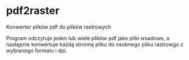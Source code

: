 # pdf2raster
Konwerter plików pdf do plików rastrowych

Program odczytuje jeden lub wiele plików pdf jako pliki wsadowe, a następnie konwertuje każdą stronnę pliku do osobnego pliku rastrowgo z wybranego formatu i dpi.
